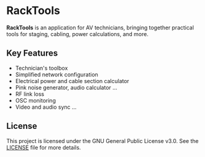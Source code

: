 # RackTools

**RackTools** is an application for AV technicians, bringing together practical tools for staging, cabling, power calculations, and more.

## Key Features

- Technician's toolbox
- Simplified network configuration
- Electrical power and cable section calculator
- Pink noise generator, audio calculator ...
- RF link loss
- OSC monitoring
- Video and audio sync ...

## License

This project is licensed under the GNU General Public License v3.0.
See the [LICENSE](./LICENSE) file for more details.